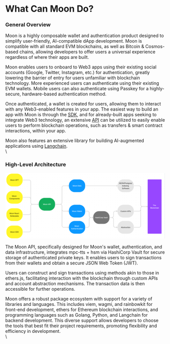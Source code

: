 # What Can Moon Do?

### General Overview

Moon is a highly composable wallet and authentication product designed to simplify user-friendly, AI-compatible dApp development. Moon is compatible with all standard EVM blockchains, as well as Bitcoin & Cosmos-based chains, allowing developers to offer users a universal experience regardless of where their apps are built.

Moon enables users to onboard to Web3 apps using their existing social accounts (Google, Twitter, Instagram, etc.) for authentication, greatly lowering the barrier of entry for users unfamiliar with blockchain technology. More experienced users can authenticate using their existing EVM wallets. Mobile users can also authenticate using Passkey for a highly-secure, hardware-based authentication method.

Once authenticated, a wallet is created for users, allowing them to interact with any Web3-enabled features in your app. The easiest way to build an app with Moon is through the [SDK](../sdks/), and for already-built apps seeking to integrate Web3 technology, an extensive [API](broken-reference) can be utilized to easily enable users to perform blockchain operations, such as transfers & smart contract interactions, within your app.

Moon also features an extensive library for building AI-augmented applications using [Langchain](../ai/langchain-1.md).\
\


### High-Level Architecture

![](<../moon-sdk/Moon Documentation 58cadf8d24b64b3c90fb5137d98fd9c2/Moon Overview d7cea3031453418b9610b3c21d3fcbe3/What Can Moon Do 74d061268b68403dbb078374c7035be4/Untitled.png>)

The Moon API, specifically designed for Moon's wallet, authentication, and data infrastructure, integrates mpc-tts + hsm via HashiCorp Vault for secure storage of authenticated private keys. It enables users to sign transactions from their wallets and obtain a secure JSON Web Token (JWT).

Users can construct and sign transactions using methods akin to those in ethers.js, facilitating interaction with the blockchain through custom APIs and account abstraction mechanisms. The transaction data is then accessible for further operations.

Moon offers a robust package ecosystem with support for a variety of libraries and languages. This includes viem, wagmi, and rainbowkit for front-end development, ethers for Ethereum blockchain interactions, and programming languages such as Golang, Python, and Langchain for backend development. This diverse support allows developers to choose the tools that best fit their project requirements, promoting flexibility and efficiency in development.\
\
